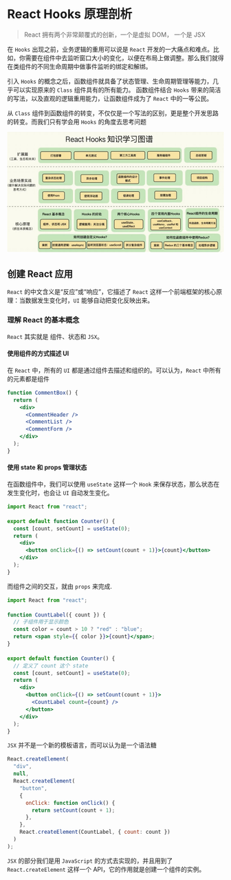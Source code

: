 <!--
 * @Author: your name
 * @Date: 2022-01-04 22:51:36
 * @LastEditTime: 2022-01-04 23:14:43
 * @LastEditors: Please set LastEditors
 * @Description: 打开koroFileHeader查看配置 进行设置: https://github.com/OBKoro1/koro1FileHeader/wiki/%E9%85%8D%E7%BD%AE
 * @FilePath: /blog/front-end/React Hooks原理剖析.md
-->

# React Hooks 原理剖析

> React 拥有两个非常颠覆式的创新，一个是虚拟 DOM， 一个是 JSX

在 `Hooks` 出现之前，业务逻辑的重用可以说是 `React` 开发的一大痛点和难点。比如，你需要在组件中去监听窗口大小的变化，以便在布局上做调整。那么我们就得在类组件的不同生命周期中做事件监听的绑定和解绑。

引入 `Hooks` 的概念之后，函数组件就具备了状态管理、生命周期管理等能力，几乎可以实现原来的 `Class` 组件具有的所有能力。 函数组件结合 `Hooks` 带来的简洁的写法，以及直观的逻辑重用能力，让函数组件成为了 `React` 中的一等公民。

从 `Class` 组件到函数组件的转变，不仅仅是一个写法的区别，更是整个开发思路的转变。而我们只有学会用 `Hooks` 的角度去思考问题

![](../images/1641308303695.jpg)

## 创建 React 应用

`React` 的中文含义是“反应”或“响应”，它描述了 `React` 这样一个前端框架的核心原理：当数据发生变化时，`UI` 能够自动把变化反映出来。

### 理解 React 的基本概念

`React` 其实就是 组件、状态和 `JSX`。

#### 使用组件的方式描述 UI

在 `React` 中，所有的 `UI` 都是通过组件去描述和组织的。可以认为，`React` 中所有的元素都是组件

```jsx
function CommentBox() {
  return (
    <div>
      <CommentHeader />
      <CommentList />
      <CommentForm />
    </div>
  );
}
```

#### 使用 state 和 props 管理状态

在函数组件中，我们可以使用 `useState` 这样一个 `Hook` 来保存状态，那么状态在发生变化时，也会让 `UI` 自动发生变化。

```jsx
import React from "react";

export default function Counter() {
  const [count, setCount] = useState(0);
  return (
    <div>
      <button onClick={() => setCount(count + 1)}>{count}</button>
    </div>
  );
}
```

而组件之间的交互，就由 `props` 来完成.

```jsx
import React from "react";

function CountLabel({ count }) {
  // 子组件用于显示颜色
  const color = count > 10 ? "red" : "blue";
  return <span style={{ color }}>{count}</span>;
}

export default function Counter() {
  // 定义了 count 这个 state
  const [count, setCount] = useState(0);
  return (
    <div>
      <button onClick={() => setCount(count + 1)}>
        <CountLabel count={count} />
      </button>
    </div>
  );
}
```

`JSX` 并不是一个新的模板语言，而可以认为是一个语法糖

```js
React.createElement(
  "div",
  null,
  React.createElement(
    "button",
    {
      onClick: function onClick() {
        return setCount(count + 1);
      },
    },
    React.createElement(CountLabel, { count: count })
  )
);
```

`JSX` 的部分我们是用 `JavaScript` 的方式去实现的，并且用到了 `React.createElement` 这样一个 API，它的作用就是创建一个组件的实例。
